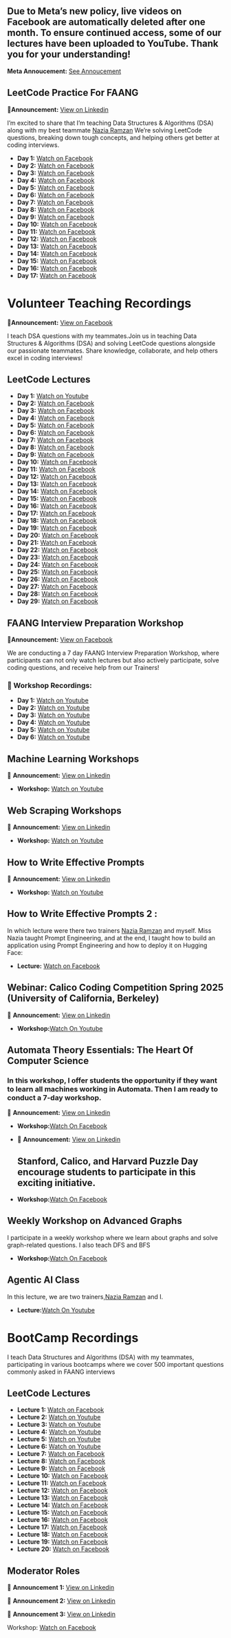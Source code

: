 ## Due to Meta’s new policy, live videos on Facebook are automatically deleted after one month. To ensure continued access, some of our lectures have been uploaded to YouTube. Thank you for your understanding! 
**Meta Annoucement:** [See Annoucement](https://about.fb.com/news/2025/02/updating-our-facebook-live-video-storage-policy/)


## LeetCode Practice For FAANG
📢**Announcement:** [View on Linkedin](https://www.linkedin.com/posts/icode-guru_icodeguru-leetcodepractice-dsaforbeginners-activity-7349438254573637632-7s13?utm_source=share&utm_medium=member_desktop&rcm=ACoAAEJUlyQBcHALIuWhW2d9Xb_4FsM7AiPxpRA) 

I’m excited to share that I’m teaching Data Structures & Algorithms (DSA) along with my best teammate [Nazia Ramzan](https://www.linkedin.com/in/nazia-khan-02588312a/) We’re solving LeetCode questions, breaking down tough concepts, and helping others get better at coding interviews.

- **Day 1:** [Watch on Facebook](https://www.facebook.com/iCodeguru/videos/586695861180981/)
- **Day 2:** [Watch on Facebook](https://www.facebook.com/watch?v=2222503534872141&_rdc=1&_rdr#)
- **Day 3:** [Watch on Facebook](https://www.facebook.com/watch/?v=4100932673509895)
- **Day 4:** [Watch on Facebook](https://www.facebook.com/share/v/1Cm4j4yuNh/)
- **Day 5:** [Watch on Facebook](https://www.facebook.com/share/v/1RuHfCj3yn/)
- **Day 6:** [Watch on Facebook](https://www.facebook.com/share/v/16aAgLPXju/)
- **Day 7:** [Watch on Facebook](https://www.facebook.com/share/v/1EivnC38id/)
- **Day 8:** [Watch on Facebook](https://www.facebook.com/share/v/16cnKLWkno/)
- **Day 9:** [Watch on Facebook](https://www.facebook.com/share/v/18zPh6S779/)
- **Day 10:** [Watch on Facebook](https://www.facebook.com/share/v/1Et9vhWkU5/)
- **Day 11:** [Watch on Facebook](http://web.facebook.com/watch/?v=1721137871932007&rdid=OBkj1WATCxbja8H9)
- **Day 12:** [Watch on Facebook](https://www.facebook.com/watch/?v=1912185599633770&rdid=d8EP9QeNA3J1ITn6)
- **Day 13:** [Watch on Facebook](https://www.facebook.com/share/v/195dWQLvnX/)
- **Day 14:** [Watch on Facebook](https://www.facebook.com/share/v/16K3n7bmCk/)
- **Day 15:** [Watch on Facebook](https://www.facebook.com/share/v/1CgY9mAgTA/)
- **Day 16:** [Watch on Facebook](https://www.facebook.com/iCodeguru/videos/1999461200858808/)
- **Day 17:** [Watch on Facebook](https://www.facebook.com/share/v/1CMnsenMS4/)




  









# Volunteer Teaching Recordings

📢**Announcement:** [View on Facebook](https://www.facebook.com/photo?fbid=1261003692697775&set=a.260463502751804) 

I teach DSA questions with my teammates.Join us in teaching Data Structures & Algorithms (DSA) and solving LeetCode questions alongside our passionate teammates. Share knowledge, collaborate, and help others excel in coding interviews!

## LeetCode Lectures  
- **Day 1:** [Watch on Youtube](https://www.youtube.com/watch?v=NYxT-BdZ0ro&t=894s)
- **Day 2:** [Watch on Facebook](https://www.facebook.com/share/v/1AD5qAqVrn/)
- **Day 3:** [Watch on Facebook](https://www.facebook.com/share/v/1ABV32pCZS/)
- **Day 4:** [Watch on Facebook](https://www.facebook.com/watch?v=2915010668677975)
- **Day 5:** [Watch on Facebook](https://www.facebook.com/share/v/1EE124ypsL/)
- **Day 6:** [Watch on Facebook](https://www.facebook.com/iCodeguru/videos/1925445681598809/)
- **Day 7:** [Watch on Facebook](https://www.facebook.com/share/v/1AFB31XnBC/)
- **Day 8:** [Watch on Facebook](https://www.facebook.com/share/v/1FwWvQxZKT/)
- **Day 9:** [Watch on Facebook](https://www.facebook.com/iCodeguru/videos/654580477469610/)
- **Day 10:** [Watch on Facebook](https://www.facebook.com/share/v/1FFcLjVqG1/)
- **Day 11:** [Watch on Facebook](https://www.facebook.com/share/v/1NfSStSTyV/)
- **Day 12:** [Watch on Facebook](https://www.facebook.com/share/v/1YY8fjYmuz/)
- **Day 13:** [Watch on Facebook](https://www.facebook.com/share/v/16mmxq81EV/)
- **Day 14:** [Watch on Facebook](https://www.facebook.com/share/v/1CQupTSxGs/)
- **Day 15:** [Watch on Facebook](https://www.facebook.com/share/v/1DZb6RcS3A/)
- **Day 16:** [Watch on Facebook](https://www.facebook.com/share/v/15m6zs2LPb/)
- **Day 17:** [Watch on Facebook](https://www.facebook.com/share/v/1GVXeDhUiY/)
- **Day 18:** [Watch on Facebook](https://www.facebook.com/share/v/1C4wNKzsTG/)
- **Day 19:** [Watch on Facebook](https://www.facebook.com/iCodeguru/videos/709694938071780/)
- **Day 20:** [Watch on Facebook](https://www.facebook.com/share/v/18w99egGhr/)
- **Day 21:** [Watch on Facebook](https://www.facebook.com/share/v/16aYz34Yyz/)
- **Day 22:** [Watch on Facebook](https://www.facebook.com/share/v/1BpwZHUsd3/)
- **Day 23:** [Watch on Facebook](https://www.facebook.com/share/v/1LpoHhKNsF/)
- **Day 24:** [Watch on Facebook](https://www.facebook.com/share/v/16cizEdeAP/)
- **Day 25:** [Watch on Facebook](https://www.facebook.com/share/v/1GSGTvxKg4/)
- **Day 26:** [Watch on Facebook](https://www.facebook.com/share/v/1EUk86B1cu/)
- **Day 27:** [Watch on Facebook](https://www.facebook.com/iCodeguru/videos/665684056224358/)
- **Day 28:** [Watch on Facebook](https://www.facebook.com/iCodeguru/videos/702460269391508/)
- **Day 29:** [Watch on Facebook](https://www.facebook.com/share/v/16ArRtScT5/)
## FAANG Interview Preparation Workshop 

📢**Announcement:** [View on Facebook](https://www.facebook.com/share/p/1AEKihwC8P/) 

We are conducting a 7 day FAANG Interview Preparation Workshop, where participants can not only watch lectures but also actively participate, solve coding questions, and receive help from our Trainers!

### 📅 Workshop Recordings: 
- **Day 1:** [Watch on Youtube](https://www.youtube.com/watch?v=rGssYmnvEH0&list=PL938EHhrSDfEbQJ11_R_iLjdYTndmY9JR)
- **Day 2:** [Watch on Youtube](https://www.youtube.com/watch?v=BD1PLcmH_Ag&list=PL938EHhrSDfEbQJ11_R_iLjdYTndmY9JR&index=2)
- **Day 3:** [Watch on Youtube](https://www.youtube.com/watch?v=-CL9Jw9sHiU&list=PL938EHhrSDfEbQJ11_R_iLjdYTndmY9JR&index=3)
- **Day 4:** [Watch on Youtube](https://www.youtube.com/watch?v=K5gGwDYehqE&list=PL938EHhrSDfEbQJ11_R_iLjdYTndmY9JR&index=4)
- **Day 5:** [Watch on Youtube](https://www.youtube.com/watch?v=D_9Dp6ZWtc8&list=PL938EHhrSDfEbQJ11_R_iLjdYTndmY9JR&index=5)
- **Day 6:** [Watch on Youtube](https://www.youtube.com/watch?v=3Ju5a2N8SxQ&list=PL938EHhrSDfEbQJ11_R_iLjdYTndmY9JR&index=6)



## Machine Learning Workshops

📢 **Announcement:** [View on Linkedin](https://www.linkedin.com/posts/icode-guru_icodeguru-techworkshops-matplotlib-activity-7303767490189217792-wPRv?utm_source=share&utm_medium=member_desktop&rcm=ACoAAEJUlyQBcHALIuWhW2d9Xb_4FsM7AiPxpRA)  
- **Workshop:** [Watch on Youtube](https://www.youtube.com/watch?v=uLpqlZdX1mo)


## Web Scraping Workshops

📢 **Announcement:** [View on Linkedin](https://www.linkedin.com/posts/muhammad-anas-744830270_icodeguru-workshops-webscraping-activity-7306315789366714369-F-Dr?utm_source=social_share_send&utm_medium=member_desktop_web&rcm=ACoAAEJUlyQBcHALIuWhW2d9Xb_4FsM7AiPxpRA)  

- **Workshop:** [Watch on Youtube](https://www.youtube.com/watch?v=P51m6LHqZls)


## How to Write Effective Prompts

📢 **Announcement:** [View on Linkedin](https://www.linkedin.com/posts/icode-guru_icodeguru-ai-python-activity-7313910359126392835-odz8?utm_source=share&utm_medium=member_desktop&rcm=ACoAAEJUlyQBcHALIuWhW2d9Xb_4FsM7AiPxpRA)  

- **Workshop:** [Watch on Youtube](https://www.youtube.com/watch?v=H9dO0ZiHZUk)

## How to Write Effective Prompts 2 :

In which lecture were there two trainers [Nazia Ramzan](https://www.linkedin.com/in/nazia-khan-02588312a/) and myself. Miss Nazia taught Prompt Engineering, and at the end, I taught how to build an application using Prompt Engineering and how to deploy it on Hugging Face:

- **Lecture:** [Watch on Facebook](https://www.facebook.com/iCodeguru/videos/3636691553291925/)


## Webinar: Calico Coding Competition Spring 2025 (University of California, Berkeley)

📢 **Announcement:** [View on Linkedin](https://www.linkedin.com/posts/muhammad-anas-744830270_webinar-calicospring25-codingcontest-activity-7315963468241625090-gxFQ?utm_source=share&utm_medium=member_desktop&rcm=ACoAAEJUlyQBcHALIuWhW2d9Xb_4FsM7AiPxpRA)  

- **Workshop:**[Watch On Youtube](https://www.youtube.com/watch?v=JdgvDJQ9HrM&list=PL938EHhrSDfFMbs3XeAbW5j_Ll86LfqUE)


## Automata Theory Essentials: The Heart Of Computer Science
### In this workshop, I offer students the opportunity if they want to learn all machines working in Automata. Then I am ready to conduct a 7-day workshop.

 
📢 **Announcement:** [View on Linkedin](https://www.linkedin.com/posts/icode-guru_icodeguru-computationalphysics-javascript-activity-7326591889002975234-BBGI?utm_source=share&utm_medium=member_desktop&rcm=ACoAAEJUlyQBcHALIuWhW2d9Xb_4FsM7AiPxpRA)

- **Workshop:**[Watch On Facebook](https://www.facebook.com/share/v/1CnuCq9vQA/)
  
- 📢 **Announcement:** [View on Linkedin](https://www.linkedin.com/posts/muhammad-anas-744830270_automata-theoryofcomputation-icodeguru-activity-7333884112870490112-qr4S?utm_source=share&utm_medium=member_desktop&rcm=ACoAAEJUlyQBcHALIuWhW2d9Xb_4FsM7AiPxpRA)

  ## Stanford, Calico, and Harvard Puzzle Day encourage students to participate in this exciting initiative.

- **Workshop:**[Watch On Facebook](https://www.facebook.com/iCodeguru/videos/551867937860994/)

## Weekly Workshop on Advanced Graphs
I participate in a weekly workshop where we learn about graphs and solve graph-related questions. I also teach DFS and BFS
- **Workshop:**[Watch On Facebook](https://www.facebook.com/iCodeguru/videos/2207569923026882)

## Agentic AI Class
In this lecture, we are two trainers,[Nazia Ramzan](https://www.linkedin.com/in/nazia-khan-02588312a/) and I.

- **Lecture:**[Watch On Youtube](https://www.youtube.com/watch?v=Bv9bdNHrXR8)

# BootCamp Recordings

I teach Data Structures and Algorithms (DSA) with my teammates, participating in various bootcamps where we cover 500 important questions commonly asked in FAANG interviews

## LeetCode Lectures  
- **Lecture 1:** [Watch on Facebook](https://www.facebook.com/watch/?v=1848412722678920)
- **Lecture 2:** [Watch on Youtube](https://www.youtube.com/watch?v=eZECnedF6qc&list=PL938EHhrSDfFB7Yem8ssQ6nx_4Yn39u1w&index=6)
- **Lecture 3:** [Watch on Youtube](https://www.youtube.com/watch?v=tB2uKqWieRY&list=PL938EHhrSDfFB7Yem8ssQ6nx_4Yn39u1w&index=7)
- **Lecture 4:** [Watch on Youtube](https://www.youtube.com/watch?v=AHG9ZkaxZQo&list=PL938EHhrSDfFB7Yem8ssQ6nx_4Yn39u1w&index=8)
- **Lecture 5:** [Watch on Youtube](https://www.youtube.com/watch?v=4BOU1Ssuf3o&list=PL938EHhrSDfFB7Yem8ssQ6nx_4Yn39u1w&index=9)
- **Lecture 6:** [Watch on Youtube](https://www.youtube.com/watch?v=yLPJmmG9u88&list=PL938EHhrSDfFB7Yem8ssQ6nx_4Yn39u1w&index=10)
- **Lecture 7:** [Watch on Facebook](https://www.facebook.com/watch/?v=1207502047827912)
- **Lecture 8:** [Watch on Facebook](https://www.facebook.com/iCodeguru/videos/711003761638816/)
- **Lecture 9:** [Watch on Facebook](https://www.facebook.com/share/v/15SUHm3W4A/)
- **Lecture 10:** [Watch on Facebook](https://www.facebook.com/share/v/1WHXHZ5CwL/)
- **Lecture 11:** [Watch on Facebook](https://www.facebook.com/share/v/1G11DQGiy6/)
- **Lecture 12:** [Watch on Facebook](https://www.facebook.com/share/v/18fYV29dYx/)
- **Lecture 13:** [Watch on Facebook](https://www.facebook.com/share/v/19BeoQv4rj/)
- **Lecture 14:** [Watch on Facebook](https://www.facebook.com/share/v/1C4hBEJ1ex/)
- **Lecture 15:** [Watch on Facebook](https://www.facebook.com/share/v/1DWmAfpLZa/)
- **Lecture 16:** [Watch on Facebook](https://www.facebook.com/share/v/14F5pnCCMGN/)
- **Lecture 17:** [Watch on Facebook](https://www.facebook.com/iCodeguru/videos/1283474753369108/)
- **Lecture 18:** [Watch on Facebook](https://www.facebook.com/iCodeguru/videos/701103836241393/)
- **Lecture 19:** [Watch on Facebook](https://www.facebook.com/share/v/19HCwF6zDf/)
- **Lecture 20:** [Watch on Facebook](https://www.facebook.com/watch/?v=790268840347889&rdid=tMzsojKykJiVlqPz)


  
## Moderator Roles
📢 **Announcement 1:** [View on Linkedin](https://www.linkedin.com/posts/icode-guru_icodeguru-freecourses-techworkshops-activity-7324055518388330496-JKYB?utm_source=share&utm_medium=member_desktop&rcm=ACoAAEJUlyQBcHALIuWhW2d9Xb_4FsM7AiPxpRA)

📢 **Announcement 2:** [View on Linkedin](https://www.linkedin.com/posts/icode-guru_icodeguru-greprep-pythonforeveryone-activity-7329126466254725120-wjxL?utm_source=share&utm_medium=member_desktop&rcm=ACoAAEJUlyQBcHALIuWhW2d9Xb_4FsM7AiPxpRA)

📢 **Announcement 3:** [View on Linkedin](https://www.linkedin.com/posts/icode-guru_icodeguru-pythoncrashcourse-googleinterviewpreparation-activity-7341820506041479171-Xz9W?utm_source=share&utm_medium=member_desktop&rcm=ACoAAEJUlyQBcHALIuWhW2d9Xb_4FsM7AiPxpRA)

Workshop:  [Watch on Facebook](https://www.facebook.com/iCodeguru/videos/683853221310858/)
